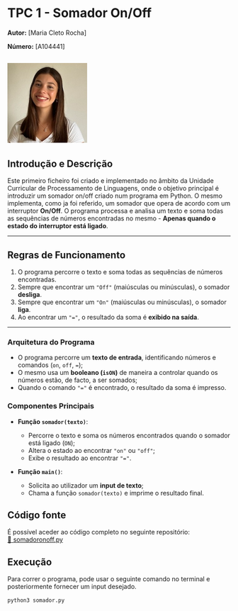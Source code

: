 # TPC 1 - Somador On/Off 

**Autor:** [Maria Cleto Rocha]

**Número:** [A104441]

![Fotografia do Estudante em questão](mariafoto.jpeg)
---

## Introdução e Descrição
Este primeiro ficheiro foi criado e implementado no âmbito da Unidade Curricular de Processamento de Linguagens, onde o objetivo principal é introduzir um somador on/off criado num programa em Python.
O mesmo implementa, como ja foi referido, um somador que opera de acordo com um interruptor **On/Off**. O programa processa e analisa um texto e soma todas as sequências de números encontradas no mesmo - **Apenas quando o estado do interruptor está ligado**.

---

## Regras de Funcionamento
1. O programa percorre o texto e soma todas as sequências de números encontradas.
2. Sempre que encontrar um `"Off"` (maiúsculas ou minúsculas), o somador **desliga**.
3. Sempre que encontrar um `"On"` (maiúsculas ou minúsculas), o somador **liga**.
4. Ao encontrar um `"="`, o resultado da soma é **exibido na saída**.

---

### **Arquitetura do Programa**
- O programa percorre um **texto de entrada**, identificando números e comandos (`on`, `off`, `=`);
- O mesmo usa um **booleano (`isON`)** de maneira a controlar quando os números estão, de facto, a ser somados;
- Quando o comando `"="` é encontrado, o resultado da soma é impresso.

### **Componentes Principais**
- **Função `somador(texto)`**:  
  - Percorre o texto e soma os números encontrados quando o somador está ligado (`ON`);
  - Altera o estado ao encontrar `"on"` ou `"off"`;
  - Exibe o resultado ao encontrar `"="`.

- **Função `main()`**:  
  - Solicita ao utilizador um **input de texto**;
  - Chama a função `somador(texto)` e imprime o resultado final.

##  **Código fonte**
É possível aceder ao código completo no seguinte repositório:  
[🔗 somadoronoff.py](https://github.com/MariaCletoR/PL2025-A104441/blob/main/TPC1/somadoronoff.py)

## **Execução**
Para correr o programa, pode usar o seguinte comando no terminal e posteriormente fornecer um input desejado.

```sh
python3 somador.py
